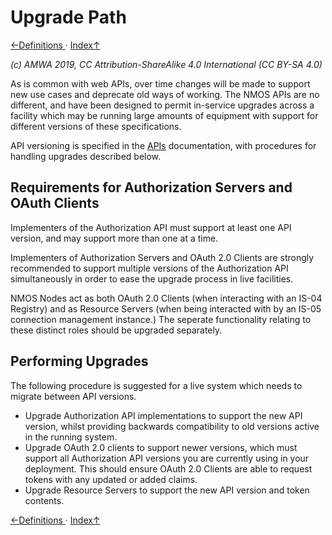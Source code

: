 # Upgrade Path
[←Definitions ](5.0._Definitions.md) · [ Index↑ ](..)

_(c) AMWA 2019, CC Attribution-ShareAlike 4.0 International (CC BY-SA 4.0)_

As is common with web APIs, over time changes will be made to support new use cases and deprecate old ways of working.
The NMOS APIs are no different, and have been designed to permit in-service upgrades across a facility which may be
running large amounts of equipment with support for different versions of these specifications.

API versioning is specified in the [APIs](2.0._APIs.md) documentation, with procedures for handling upgrades described
below.

## Requirements for Authorization Servers and OAuth Clients

Implementers of the Authorization API must support at least one API version, and may support more than one at a time.

Implementers of Authorization Servers and OAuth 2.0 Clients are strongly recommended to support multiple versions of the
Authorization API simultaneously in order to ease the upgrade process in live facilities.

NMOS Nodes act as both OAuth 2.0 Clients (when interacting with an IS-04 Registry) and as Resource Servers (when being
interacted with by an IS-05 connection management instance.) The seperate functionality relating to these distinct roles
should be upgraded separately.

## Performing Upgrades

The following procedure is suggested for a live system which needs to migrate between API versions.

*   Upgrade Authorization API implementations to support the new API version, whilst providing backwards compatibility
to old versions active in the running system.
*   Upgrade OAuth 2.0 clients to support newer versions, which must support all Authorization API versions you are
currently using in your deployment. This should ensure OAuth 2.0 Clients are able to request tokens with any updated or
added claims.
*   Upgrade Resource Servers to support the new API version and token contents.

[←Definitions ](5.0._Definitions.md) · [ Index↑ ](..)
